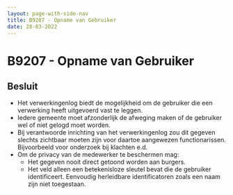 ```yaml
---
layout: page-with-side-nav
title: B9207 - Opname van Gebruiker
date: 28-03-2022
---
```


# B9207 - Opname van Gebruiker

## Besluit
-	Het verwerkingenlog biedt de mogelijkheid om de gebruiker die een verwerking heeft uitgevoerd vast te leggen.
-	Iedere gemeente moet afzonderlijk de afweging maken of de gebruiker wel of niet gelogd moet worden.
-	Bij verantwoorde inrichting van het verwerkingenlog zou dit gegeven slechts zichtbaar moeten zijn voor daartoe aangewezen functionarissen. Bijvoorbeeld voor onderzoek bij klachten e.d.
-	Om de privacy van de medewerker te beschermen mag:
    - Het gegeven nooit direct getoond worden aan burgers.
    - Het veld alleen een betekenisloze sleutel bevat die de gebruiker identificeert. Eenvoudig herleidbare identificatoren zoals een naam zijn niet toegestaan.
